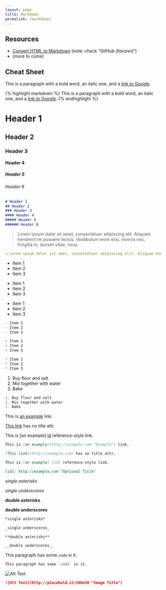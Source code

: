```yaml
---
layout: page
title: Markdown
permalink: /markdown/
---
```


## Resources

* [Convert HTML to Markdown](https://domchristie.github.io/to-markdown/) (note: check *"GitHub-flavored"*)
* (more to come)

## Cheat Sheet

This is a paragraph with a bold word, an italic one, and a [link to Google](http://www.google.com).

{% highlight markdown %}
This is a paragraph with a bold word, an italic one, and a [link to Google](http://www.google.com).
{% endhighlight %}


# Header 1

## Header 2

### Header 3

#### Header 4

##### Header 5

###### Header 6

```markdown
# Header 1
## Header 2
### Header 3
#### Header 4
##### Header 5
###### Header 6
```

> Lorem ipsum dolor sit amet, consectetuer adipiscing elit. Aliquam hendrerit mi posuere lectus. Vestibulum enim wisi, viverra nec, fringilla in, laoreet vitae, risus.

```markdown
> Lorem ipsum dolor sit amet, consectetuer adipiscing elit. Aliquam hendrerit mi posuere lectus. Vestibulum enim wisi, viverra nec, fringilla in, laoreet vitae, risus.
```

- Item 1
- Item 2
- Item 3


+ Item 1
+ Item 2
+ Item 3


* Item 1
* Item 2
* Item 3


```markdown
- Item 1
- Item 2
- Item 3

+ Item 1
+ Item 2
+ Item 3

* Item 1
* Item 2
* Item 3
```

1. Buy flour and salt
1. Mix together with water
1. Bake

```markdown
1. Buy flour and salt
1. Mix together with water
1. Bake
```

This is [an example](http://example.com "Example") link.

[This link](http://example.com) has no title attr.

This is [an example] [id] reference-style link.

[id]: http://example.com "Optional Title"

```markdown
This is [an example](http://example.com "Example") link.

[This link](http://example.com) has no title attr.

This is [an example] [id] reference-style link.

[id]: http://example.com "Optional Title"
```

*single asterisks*

_single underscores_

**double asterisks**

__double underscores__

```markdown
*single asterisks*

_single underscores_

**double asterisks**

__double underscores__
```

This paragraph has some `code` in it.

```markdown
This paragraph has some `code` in it.
```

![Alt Text](http://placehold.it/200x50 "Image Title")

```markdown
![Alt Text](http://placehold.it/200x50 "Image Title")
```
